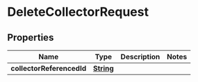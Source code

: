 

# DeleteCollectorRequest


## Properties

| Name | Type | Description | Notes |
|------------ | ------------- | ------------- | -------------|
|**collectorReferencedId** | [**String**](String.md) |  |  |



